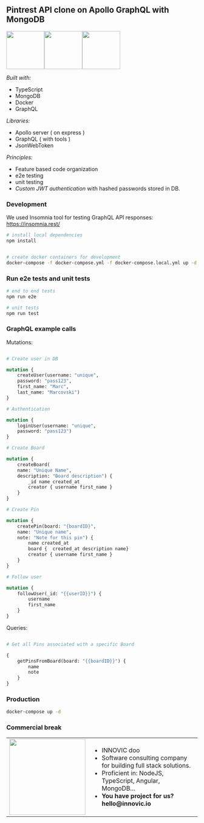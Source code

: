 ## Pintrest API clone on Apollo GraphQL with MongoDB

<img height="100" src="https://seeklogo.com/images/T/typescript-logo-B29A3F462D-seeklogo.com.png" /><img src="https://blog.savoirfairelinux.com/fr-ca/wp-content/uploads/2017/10/VQLBJ0TR_200x200.png" height="100" /><img height="100" src="https://seeklogo.com/images/A/apollo-logo-DC7DD3C444-seeklogo.com.png" />

*Built with:*

- TypeScript
- MongoDB
- Docker
- GraphQL

*Libraries:* 

- Apollo server ( on express )
- GraphQL ( with tools )
- JsonWebToken

*Principles:*

- Feature based code organization
- e2e testing
- unit testing
- *Custom JWT authentication* with hashed passwords stored in DB.

### Development

We used Insomnia tool for testing GraphQL API responses: https://insomnia.rest/

```bash
# install local dependencies
npm install


# create docker containers for development
docker-compose -f docker-compose.yml -f docker-compose.local.yml up -d
```

### Run e2e tests and unit tests

```bash
# end to end tests
npm run e2e

# unit tests
npm run test

```

### GraphQL example calls

Mutations: 
```graphql

# Create user in DB

mutation {
    createUser(username: "unique",
    password: "pass123", 
    first_name: "Marc", 
    last_name: "Marcovski")
}

# Authentication

mutation {
    loginUser(username: "unique",
    password: "pass123")
}

# Create Board

mutation { 
    createBoard(
    name: "Unique Name", 
    description: "Board description") {
        _id name created_at
        creator { username first_name }
    }
}

# Create Pin

mutation {
    createPin(board: "{boardID}",
    name: "Unique name",
    note: "Note for this pin") {
        name created_at 
        board {  created_at description name}
        creator { username first_name }
    }
}

# Follow user

mutation {
    followUser(_id: "{{userID}}") {
        username
        first_name
    }
}
```

Queries:

```graphql

# Get all Pins associated with a specific Board

{
    getPinsFromBoard(board: "{{boardID}}") {
        name
        note
    }
}

```

### Production

```bash
docker-compose up -d
```

### Commercial break

<table style="border: 0">
  <tr>
    <td><img width="200" src="http://www.innovic.io/assets/logo-small.png" /></td>
    <td>
      <ul>
        <li>INNOVIC doo</li>
        <li>Software consulting company for building full stack solutions.</li>
        <li>Proficient in: NodeJS, TypeScript, Angular, MongoDB...</li>
        <li><b>You have project for us? hello@innovic.io</b></li>
      </ul>
    </td>
  </tr>
</table>

